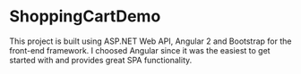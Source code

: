 # ShoppingCartDemo

This project is built using ASP.NET Web API, Angular 2 and Bootstrap
for the front-end framework. I choosed Angular since it was the easiest to 
get started with and provides great SPA functionality. 
